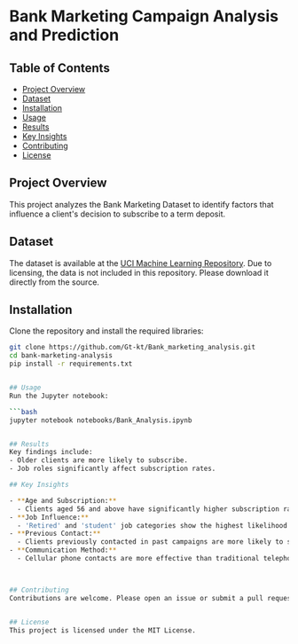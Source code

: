 
# Bank Marketing Campaign Analysis and Prediction


## Table of Contents
- [Project Overview](#project-overview)
- [Dataset](#dataset)
- [Installation](#installation)
- [Usage](#usage)
- [Results](#results)
- [Key Insights](#Key-Insights)
- [Contributing](#contributing)
- [License](#license)


## Project Overview
This project analyzes the Bank Marketing Dataset to identify factors that influence a client's decision to subscribe to a term deposit.


## Dataset
The dataset is available at the [UCI Machine Learning Repository](https://archive.ics.uci.edu/ml/datasets/bank+marketing). Due to licensing, the data is not included in this repository. Please download it directly from the source.


## Installation
Clone the repository and install the required libraries:

```bash
git clone https://github.com/Gt-kt/Bank_marketing_analysis.git
cd bank-marketing-analysis
pip install -r requirements.txt


## Usage
Run the Jupyter notebook:

```bash
jupyter notebook notebooks/Bank_Analysis.ipynb


## Results
Key findings include:
- Older clients are more likely to subscribe.
- Job roles significantly affect subscription rates.

## Key Insights

- **Age and Subscription:**
  - Clients aged 56 and above have significantly higher subscription rates.
- **Job Influence:**
  - 'Retired' and 'student' job categories show the highest likelihood of subscription.
- **Previous Contact:**
  - Clients previously contacted in past campaigns are more likely to subscribe.
- **Communication Method:**
  - Cellular phone contacts are more effective than traditional telephone calls.



## Contributing
Contributions are welcome. Please open an issue or submit a pull request.


## License
This project is licensed under the MIT License.
